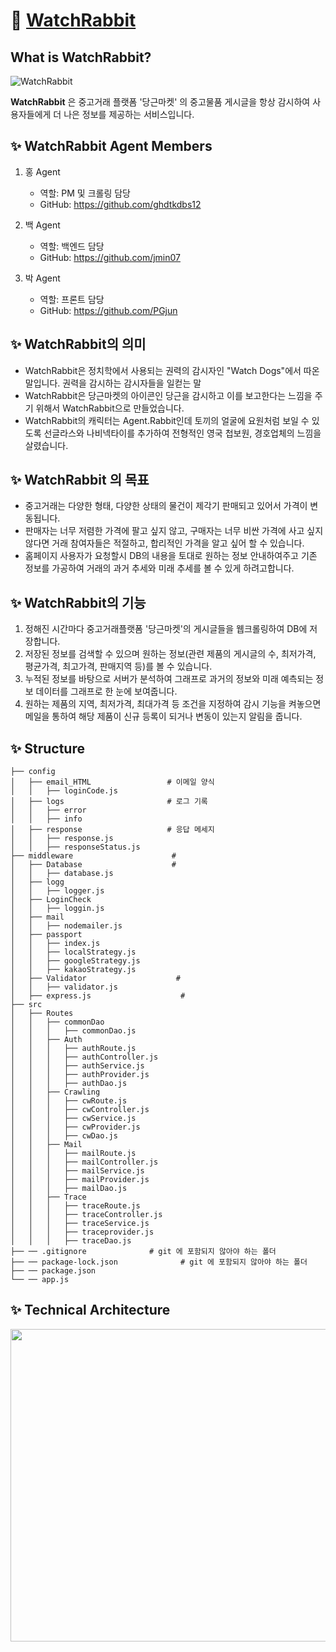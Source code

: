 # 🐰 [WatchRabbit](https:/www.watchrabbit.co.kr)

## What is WatchRabbit?
![WatchRabbit](https://user-images.githubusercontent.com/103296979/178128427-e9cf21f0-8deb-4fc1-bae6-2c55e5804c8f.png)

**WatchRabbit** 은 중고거래 플랫폼 '당근마켓' 의 중고물품 게시글을 항상 감시하여 사용자들에게 더 나은 정보를 제공하는 서비스입니다.

## ✨ WatchRabbit Agent Members

1. 홍 Agent
    - 역할: PM 및 크롤링 담당
    - GitHub: https://github.com/ghdtkdbs12
    
2. 백 Agent
    - 역할: 백엔드 담당
    - GitHub: https://github.com/jmin07
    
3. 박 Agent
    - 역할: 프론트 담당
    - GitHub: https://github.com/PGjun

## ✨ WatchRabbit의 의미
- WatchRabbit은 정치학에서 사용되는 권력의 감시자인 "Watch Dogs"에서 따온 말입니다. 권력을 감시하는 감시자들을 일컫는 말
- WatchRabbit은 당근마켓의 아이콘인 당근을 감시하고 이를 보고한다는 느낌을 주기 위해서 WatchRabbit으로 만들었습니다.
- WatchRabbit의 캐릭터는 Agent.Rabbit인데 토끼의 얼굴에 요원처럼 보일 수 있도록 선글라스와 나비넥타이를 추가하여 전형적인 영국 첩보원, 경호업체의 느낌을 살렸습니다.

## ✨ WatchRabbit 의 목표
- 중고거래는 다양한 형태, 다양한 상태의 물건이 제각기 판매되고 있어서 가격이 변동됩니다.
- 판매자는 너무 저렴한 가격에 팔고 싶지 않고, 구매자는 너무 비싼 가격에 사고 싶지 않다면 거래 참여자들은 적절하고, 합리적인 가격을 알고 싶어 할 수 있습니다.
- 홈페이지 사용자가 요청할시 DB의 내용을 토대로 원하는 정보 안내하여주고 기존 정보를 가공하여 거래의 과거 추세와 미래 추세를 볼 수 있게 하려고합니다.

## ✨ WatchRabbit의 기능
1. 정해진 시간마다 중고거래플랫폼 '당근마켓'의 게시글들을 웹크롤링하여 DB에 저장합니다.
2. 저장된 정보를 검색할 수 있으며 원하는 정보(관련 제품의 게시글의 수, 최저가격, 평균가격, 최고가격, 판매지역 등)를 볼 수 있습니다.
3. 누적된 정보를 바탕으로 서버가 분석하여 그래프로 과거의 정보와 미래 예측되는 정보 데이터를 그래프로 한 눈에 보여줍니다.
4. 원하는 제품의 지역, 최저가격, 최대가격 등 조건을 지정하여 감시 기능을 켜놓으면 메일을 통하여 해당 제품이 신규 등록이 되거나 변동이 있는지 알림을 줍니다.

## ✨ Structure

```
├── config                         
│   ├── email_HTML                 # 이메일 양식
│   │   ├── loginCode.js
│   ├── logs                       # 로그 기록
│   │   ├── error
│   │   ├── info
│   ├── response                   # 응답 메세지 
│   │   ├── response.js
│   │   ├── responseStatus.js
├── middleware                      #           			
│   ├── Database                    #
│   │   ├── database.js               
│   ├── logg
│   │   ├── logger.js
│   ├── LoginCheck 
│   │   ├── loggin.js
│   ├── mail
│   │   ├── nodemailer.js
│   ├── passport
│   │   ├── index.js
│   │   ├── localStrategy.js
│   │   ├── googleStrategy.js
│   │   ├── kakaoStrategy.js
│   ├── Validator                    #
│   │   ├── validator.js
│   ├── express.js                    #
├── src
│   ├── Routes
│   │   ├── commonDao 
│   │ 	│   ├── commonDao.js
│   │   ├── Auth
│   │ 	│   ├── authRoute.js
│   │ 	│   ├── authController.js
│   │ 	│   ├── authService.js
│   │ 	│   ├── authProvider.js
│   │ 	│   ├── authDao.js
│   │   ├── Crawling
│   │ 	│   ├── cwRoute.js
│   │ 	│   ├── cwController.js
│   │ 	│   ├── cwService.js
│   │ 	│   ├── cwProvider.js
│   │ 	│   ├── cwDao.js
│   │   ├── Mail
│   │ 	│   ├── mailRoute.js
│   │ 	│   ├── mailController.js
│   │ 	│   ├── mailService.js
│   │ 	│   ├── mailProvider.js
│   │ 	│   ├── mailDao.js
│   │   ├── Trace
│   │ 	│   ├── traceRoute.js          
│   │ 	│   ├── traceController.js          
│   │ 	│   ├── traceService.js         
│   │ 	│   ├── traceprovider.js     
│   │ 	│   ├── traceDao.js   
├── ── .gitignore              # git 에 포함되지 않아야 하는 폴더
├── ── package-lock.json              # git 에 포함되지 않아야 하는 폴더
├── ── package.json 
└── ── app.js
```


## ✨ Technical Architecture
<img src=https://user-images.githubusercontent.com/103296979/182494735-009aacc8-0e6b-4093-8b1a-3f25de79f777.svg width="800" height="500" />
